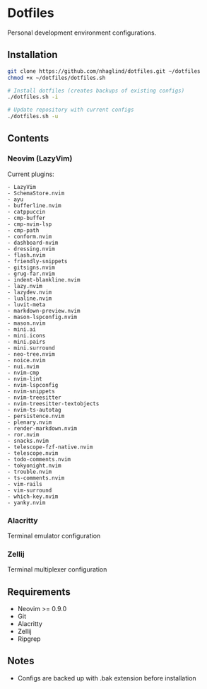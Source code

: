 # Dotfiles

Personal development environment configurations.

## Installation

```bash
git clone https://github.com/nhaglind/dotfiles.git ~/dotfiles
chmod +x ~/dotfiles/dotfiles.sh

# Install dotfiles (creates backups of existing configs)
./dotfiles.sh -i

# Update repository with current configs
./dotfiles.sh -u
```

## Contents

### Neovim (LazyVim)
Current plugins:
```
- LazyVim
- SchemaStore.nvim
- ayu
- bufferline.nvim
- catppuccin
- cmp-buffer
- cmp-nvim-lsp
- cmp-path
- conform.nvim
- dashboard-nvim
- dressing.nvim
- flash.nvim
- friendly-snippets
- gitsigns.nvim
- grug-far.nvim
- indent-blankline.nvim
- lazy.nvim
- lazydev.nvim
- lualine.nvim
- luvit-meta
- markdown-preview.nvim
- mason-lspconfig.nvim
- mason.nvim
- mini.ai
- mini.icons
- mini.pairs
- mini.surround
- neo-tree.nvim
- noice.nvim
- nui.nvim
- nvim-cmp
- nvim-lint
- nvim-lspconfig
- nvim-snippets
- nvim-treesitter
- nvim-treesitter-textobjects
- nvim-ts-autotag
- persistence.nvim
- plenary.nvim
- render-markdown.nvim
- ror.nvim
- snacks.nvim
- telescope-fzf-native.nvim
- telescope.nvim
- todo-comments.nvim
- tokyonight.nvim
- trouble.nvim
- ts-comments.nvim
- vim-rails
- vim-surround
- which-key.nvim
- yanky.nvim
```

### Alacritty
Terminal emulator configuration

### Zellij
Terminal multiplexer configuration

## Requirements

- Neovim >= 0.9.0
- Git
- Alacritty
- Zellij
- Ripgrep

## Notes

- Configs are backed up with .bak extension before installation

